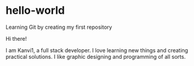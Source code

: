 # hello-world
Learning Git by creating my first repository

Hi there!

I am Kanvi1, a full stack developer. I love learning new things and creating practical solutions.
I like graphic designing and programming of all sorts.
